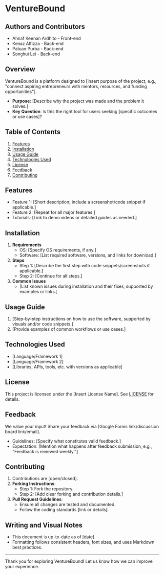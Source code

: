 # **VentureBound**

## Authors and Contributors
- Ahnaf Keenan Ardhito - Front-end
- Kenaz Alfizza - Back-end
- Patuan Purba - Back-end
- Songhui Lei - Back-end

## **Overview**
VentureBound is a platform designed to [insert purpose of the project, e.g., "connect aspiring entrepreneurs with mentors, resources, and funding opportunities"].
- **Purpose**: [Describe why the project was made and the problem it solves.]
- **Key Question**: Is this the right tool for users seeking [specific outcomes or use cases]?

## **Table of Contents**
1. [Features](#features)
2. [Installation](#installation)
3. [Usage Guide](#usage-guide)
4. [Technologies Used](#technologies-used)
5. [License](#license)
6. [Feedback](#feedback)
7. [Contributing](#contributing)

## **Features**
- Feature 1: [Short description; include a screenshot/code snippet if applicable.]
- Feature 2: [Repeat for all major features.]
- Tutorials: [Link to demo videos or detailed guides as needed.]

## **Installation**
1. **Requirements**
    - OS: [Specify OS requirements, if any.]
    - Software: [List required software, versions, and links for download.]
2. **Steps**
    - Step 1: [Describe the first step with code snippets/screenshots if applicable.]
    - Step 2: [Continue for all steps.]
3. **Common Issues**
    - [List known issues during installation and their fixes, supported by examples or links.]

## **Usage Guide**
1. [Step-by-step instructions on how to use the software, supported by visuals and/or code snippets.]
2. [Provide examples of common workflows or use cases.]

## **Technologies Used**
- [Language/Framework 1]
- [Language/Framework 2]
- [Libraries, APIs, tools, etc. with versions as applicable]

## **License**
This project is licensed under the [Insert License Name]. See [LICENSE](./LICENSE) for details.

## **Feedback**
We value your input! Share your feedback via [Google Forms link/discussion board link/email].
- Guidelines: [Specify what constitutes valid feedback.]
- Expectation: [Mention what happens after feedback submission, e.g., "Feedback is reviewed weekly."]

## **Contributing**
1. Contributions are [open/closed].
2. **Forking Instructions**:
    - Step 1: Fork the repository.
    - Step 2: [Add clear forking and contribution details.]
3. **Pull Request Guidelines**:
    - Ensure all changes are tested and documented.
    - Follow the coding standards [link or details].

## **Writing and Visual Notes**
- This document is up-to-date as of [date].
- Formatting follows consistent headers, font sizes, and uses Markdown best practices.

---

Thank you for exploring VentureBound! Let us know how we can improve your experience.
